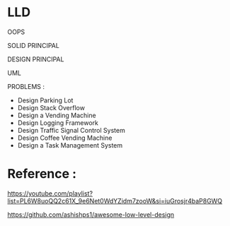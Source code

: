 # LLD 

OOPS

SOLID PRINCIPAL

DESIGN PRINCIPAL

UML

PROBLEMS : 
- Design Parking Lot
- Design Stack Overflow
- Design a Vending Machine
- Design Logging Framework
- Design Traffic Signal Control System
- Design Coffee Vending Machine
- Design a Task Management System




# Reference : 

https://youtube.com/playlist?list=PL6W8uoQQ2c61X_9e6Net0WdYZidm7zooW&si=iuGrosjr4baP8GWQ

https://github.com/ashishps1/awesome-low-level-design